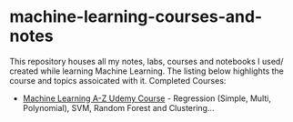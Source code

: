 # machine-learning-courses-and-notes
This repository houses all my notes, labs, courses and notebooks I used/ created while learning Machine Learning. The listing below highlights the course and topics assoicated with it.
Completed Courses:


- [Machine Learning A-Z Udemy Course](google.com) - Regression (Simple, Multi, Polynomial), SVM, Random Forest and Clustering...
